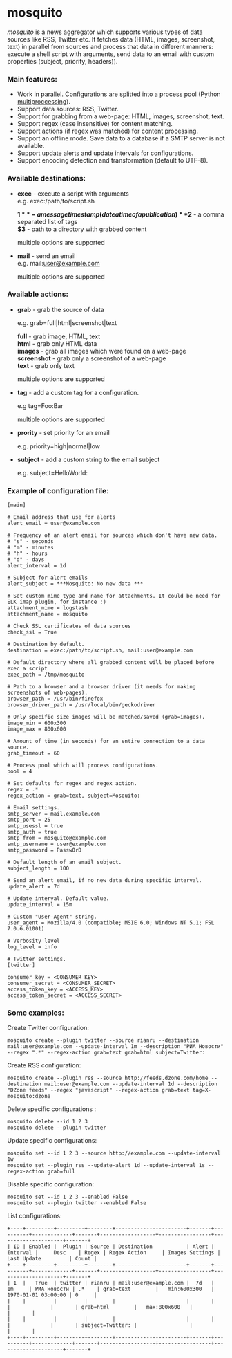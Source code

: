 
# mosquito

*mosquito* is a news aggregator which supports various types of data sources like RSS, Twitter etc. It fetches data (HTML, images, screenshot, text) in parallel from sources and process that data in different manners: execute a shell script with arguments, send data to an email with custom properties (subject, priority, headers)).

### Main features:

* Work in parallel. Configurations are splitted into a process pool (Python [multiproccessing](https://docs.python.org/3/library/multiprocessing.html)).
* Support data sources: RSS, Twitter.
* Support for grabbing from a web-page: HTML, images, screenshot, text.
* Support regex (case insensitive) for content matching.
* Support actions (if regex was matched) for content processing.
* Support an offline mode. Save data to a database if a SMTP server is not available.
* Support update alerts and update intervals for configurations.
* Support encoding detection and transformation (default to UTF-8).

### Available destinations:

* **exec** - execute a script with arguments  
  e.g. exec:/path/to/script.sh
  
  **$1** - a message timestamp (date a time of a publication)  
  **$2** - a comma separated list of tags  
  **$3** - path to a directory with grabbed content

  multiple options are supported

* **mail** - send an email  
  e.g. mail:user@example.com

  multiple options are supported

### Available actions:


* **grab** - grab the source of data  
    
  e.g. grab=full|html|screenshot|text

  **full** - grab image, HTML, text  
  **html** - grab only HTML data  
  **images** - grab all images which were found on a web-page  
  **screenshot** - grab only a screenshot of a web-page  
  **text** - grab only text
    
  multiple options are supported
  
* **tag** - add a custom tag for a configuration.   
    
  e.g tag=Foo:Bar
    
  multiple options are supported
  
* **prority** - set priority for an email  
    
  e.g. priority=high|normal|low

* **subject** - add a custom string to the email subject  
    
  e.g. subject=HelloWorld: 

### Example of configuration file:

```
[main]

# Email address that use for alerts
alert_email = user@example.com

# Frequency of an alert email for sources which don't have new data.
# "s" - seconds
# "m" - minutes
# "h" - hours
# "d" - days
alert_interval = 1d

# Subject for alert emails 
alert_subject = ***Mosquito: No new data ***

# Set custom mime type and name for attachments. It could be need for ELK imap plugin, for instance :)
attachment_mime = logstash
attachment_name = mosquito

# Check SSL certificates of data sources
check_ssl = True

# Destination by default.
destination = exec:/path/to/script.sh, mail:user@example.com

# Default directory where all grabbed content will be placed before exec a script
exec_path = /tmp/mosquito

# Path to a browser and a browser driver (it needs for making screenshots of web-pages).
browser_path = /usr/bin/firefox
browser_driver_path = /usr/local/bin/geckodriver

# Only specific size images will be matched/saved (grab=images).
image_min = 600x300
image_max = 800x600

# Amount of time (in seconds) for an entire connection to a data source.
grab_timeout = 60

# Process pool which will process configurations.
pool = 4

# Set defaults for regex and regex action.
regex = .*
regex_action = grab=text, subject=Mosquito:

# Email settings.
smtp_server = mail.example.com
smtp_port = 25
smtp_usessl = true
smtp_auth = true
smtp_from = mosquito@example.com
smtp_username = user@example.com
smtp_password = Passw0rD

# Default length of an email subject.
subject_length = 100

# Send an alert email, if no new data during specific interval.
update_alert = 7d

# Update interval. Default value.
update_interval = 15m

# Custom "User-Agent" string.
user_agent = Mozilla/4.0 (compatible; MSIE 6.0; Windows NT 5.1; FSL 7.0.6.01001)

# Verbosity level
log_level = info

# Twitter settings.
[twitter]

consumer_key = <CONSUMER_KEY>
consumer_secret = <CONSUMER_SECRET>
access_token_key = <ACCESS_KEY>
access_token_secret = <ACCESS_SECRET>
```

### Some examples:


Create Twitter configuration:
```
mosquito create --plugin twitter --source rianru --destination mail:user@example.com --update-interval 1m --description "РИА Новости" --regex ".*" --regex-action grab=text grab=html subject=Twitter: 
```

Create RSS configuration:
```
mosquito create --plugin rss --source http://feeds.dzone.com/home --destination mail:user@example.com --update-interval 1d --description "DZone feeds" --regex "javascript" --regex-action grab=text tag=X-mosquito:dzone 
```

Delete specific configurations :
```
mosquito delete --id 1 2 3
mosquito delete --plugin twitter
```

Update specific configurations:
```
mosquito set --id 1 2 3 --source http://example.com --update-interval 1w
mosquito set --plugin rss --update-alert 1d --update-interval 1s --regex-action grab=full
```

Disable specific configuration:
```
mosquito set --id 1 2 3 --enabled False
mosquito set --plugin twitter --enabled False
```

List configurations:

```
+----+---------+---------+--------+-----------------------+-------+----------+-------------+-------+------------------+-----------------+---------------------+-------+
| ID | Enabled |  Plugin | Source | Destination           | Alert | Interval |     Desc    | Regex | Regex Action     | Images Settings | Last Update         | Count |
+----+---------+---------+--------+-----------------------+-------+----------+-------------+-------+------------------+-----------------+---------------------+-------+
| 1  |   True  | twitter | rianru | mail:user@example.com |  7d   |   1m     | РИА Новости | .*    | grab=text        |   min:600x300   | 1970-01-01 03:00:00 | 0     |
|    |         |         |        |                       |       |          |             |       | grab=html        |   max:800x600   |                     |       |
|    |         |         |        |                       |       |          |             |       | subject=Twitter: |                 |                     |       |
+----+---------+---------+--------+-----------------------+-------+----------+-------------+-------+------------------+-----------------+---------------------+-------+
```


